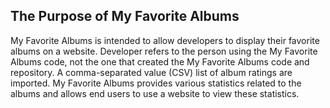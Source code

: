 <!-- purpose.md -->

## The Purpose of My Favorite Albums
My Favorite Albums is intended to allow developers to display their favorite albums on a website.  Developer refers to the person using the My Favorite Albums code, not the one that created the My Favorite Albums code and repository.  A comma-separated value (CSV) list of album ratings are imported.  My Favorite Albums provides various statistics related to the albums and allows end users to use a website to view these statistics.
